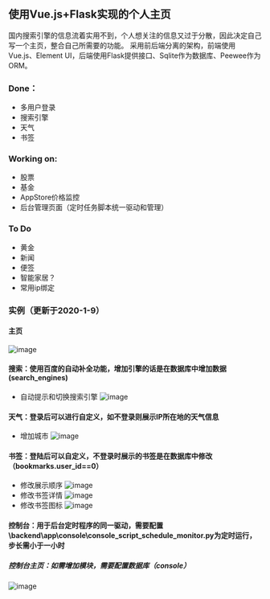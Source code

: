 ## 使用Vue.js+Flask实现的个人主页
国内搜索引擎的信息流着实用不到，个人想关注的信息又过于分散，因此决定自己写一个主页，整合自己所需要的功能。
采用前后端分离的架构，前端使用Vue.js、Element UI，后端使用Flask提供接口、Sqlite作为数据库、Peewee作为ORM。
### Done：
- 多用户登录
- 搜索引擎
- 天气
- 书签
### Working on:
- 股票
- 基金
- AppStore价格监控
- 后台管理页面（定时任务脚本统一驱动和管理）
### To Do
- 黄金
- 新闻
- 便签
- 智能家居？
- 常用ip绑定
### 实例（更新于2020-1-9）
#### 主页
![image](https://user-images.githubusercontent.com/27627484/71998100-fae58980-3279-11ea-806e-8a1a9c09df51.png)
#### 搜索：使用百度的自动补全功能，增加引擎的话是在数据库中增加数据(search_engines)
- 自动提示和切换搜索引擎
![image](https://user-images.githubusercontent.com/27627484/71998812-3f255980-327b-11ea-9e6d-7ad97cd5c18d.png)
#### 天气：登录后可以进行自定义，如不登录则展示IP所在地的天气信息
- 增加城市
![image](https://user-images.githubusercontent.com/27627484/71998875-53695680-327b-11ea-99ce-28e75fd20675.png)
#### 书签：登陆后可以自定义，不登录时展示的书签是在数据库中修改（bookmarks.user_id==0）
- 修改展示顺序
![image](https://user-images.githubusercontent.com/27627484/71998914-6c720780-327b-11ea-84a1-d4c5efeceaee.png)
- 修改书签详情
![image](https://user-images.githubusercontent.com/27627484/71998951-7ac02380-327b-11ea-8249-d48f6aa21adb.png)
- 修改书签图标
![image](https://user-images.githubusercontent.com/27627484/71999000-90354d80-327b-11ea-8fe1-15c9901eb24d.png)
#### 控制台：用于后台定时程序的同一驱动，需要配置\backend\app\console\console_script_schedule_monitor.py为定时运行，步长需小于一小时
##### 控制台主页：如需增加模块，需要配置数据库（console）
![image](https://user-images.githubusercontent.com/27627484/71999094-c4a90980-327b-11ea-97ae-7e683663aa50.png)
